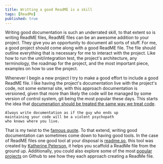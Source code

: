 ```yaml
---
title: Writting a good ReadME is a skill
tags: [ReadMe]
published: true
---
```


Writing good documentation is such an underrated skill, to that extent so is writing ReadME files, ReadME files can be an awesome addition to your project. They give you an opportunity to document all sorts of stuff. For me, a good project should come along with a good ReadME file. The file should outline everything that is necessary for me to interact with the project. Like how to run the unit/integration test, the project's architecture, any terminology, the roadmap for the project, and the most important piece, examples on how to use the project. 

Whenever I begin a new project I try to make a good effort to include a good ReadME file. I like having the project's documentation live with the project's code, not some external site, with this approach documentation is versioned, given that more than likely the code will be managed by some version of control system, git being the most popular these days. This starts the idea that [documenation should be treated the same way we treat code](https://www.youtube.com/watch?v=uFGCaZmA6d4).

```
Always write documentation as if the guy who ends up 
maintaining your code will be a violent psychopath 
who knows where you live.
```

That is my twist to the [famous quote](http://wiki.c2.com/?CodeForTheMaintainer). To that extend, writing good documentation can sometimes come down to having good tools. In the case of ReadME files one good tool at your disposal is [readme.so](https://readme.so/), this tool was created by [Katherine Peterson](https://twitter.com/katherinecodes), it helps you scaffold a ReadMe file from the ground up. Additionally, you could also explore some of the most [popular projects](https://gitstar-ranking.com/repositories) on Github to see how they each approach creating a ReadMe file.